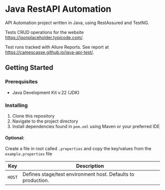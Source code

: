 # Java RestAPI Automation

API Automation project written in Java, using RestAssured and TestNG.

Tests CRUD operations for the
website https://jsonplaceholder.typicode.com/.

Test runs tracked with Allure Reports. See report at https://camescasse.github.io/java-api-test/.

## Getting Started

### Prerequisites

- Java Development Kit v.22 (JDK)

### Installing

1. Clone this repository
2. Navigate to the project directory
3. Install dependencies found in `pom.xml` using Maven or your preferred IDE

#### Optional:

Create a file in root called `.properties` and copy the key/values from the `example.properties` file

| Key    | Description                                                 |
|--------|-------------------------------------------------------------|
| `HOST` | Defines stage/test environment host. Defaults to production. |

